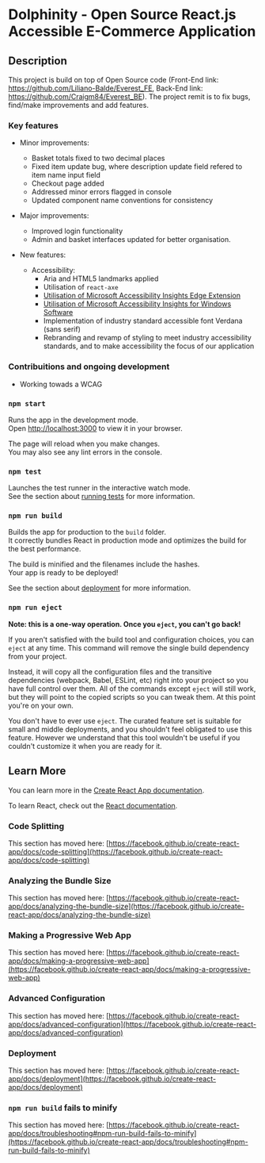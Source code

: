 # Dolphinity - Open Source React.js Accessible E-Commerce Application

## Description

This project is build on top of Open Source code (Front-End link: https://github.com/Liliano-Balde/Everest_FE, Back-End link: https://github.com/Craigm84/Everest_BE).
The project remit is to fix bugs, find/make improvements and add features.

### Key features
- Minor improvements:
  - Basket totals fixed to two decimal places
  - Fixed item update bug, where description update field refered to item name input field
  - Checkout page added
  - Addressed minor errors flagged in console
  - Updated component name conventions for consistency

- Major improvements:
  - Improved login functionality
  - Admin and basket interfaces updated for better organisation.
 
- New features:
  - Accessibility:
    - Aria and HTML5 landmarks applied
    - Utilisation of `react-axe`
    - [Utilisation of Microsoft Accessibility Insights Edge Extension](https://microsoftedge.microsoft.com/addons/detail/accessibility-insights-fo/ghbhpcookfemncgoinjblecnilppimih)
    - [Utilisation of Microsoft Accessibility Insights for Windows Software](https://accessibilityinsights.io/downloads/)
    - Implementation of industry standard accessible font Verdana (sans serif)
    - Rebranding and revamp of styling to meet industry accessibility standards, and to make accessibility the focus of our application

### Contribuitions and ongoing development
  - Working towads a WCAG

### `npm start`

Runs the app in the development mode.\
Open [http://localhost:3000](http://localhost:3000) to view it in your browser.

The page will reload when you make changes.\
You may also see any lint errors in the console.

### `npm test`

Launches the test runner in the interactive watch mode.\
See the section about [running tests](https://facebook.github.io/create-react-app/docs/running-tests) for more information.

### `npm run build`

Builds the app for production to the `build` folder.\
It correctly bundles React in production mode and optimizes the build for the best performance.

The build is minified and the filenames include the hashes.\
Your app is ready to be deployed!

See the section about [deployment](https://facebook.github.io/create-react-app/docs/deployment) for more information.

### `npm run eject`

**Note: this is a one-way operation. Once you `eject`, you can't go back!**

If you aren't satisfied with the build tool and configuration choices, you can `eject` at any time. This command will remove the single build dependency from your project.

Instead, it will copy all the configuration files and the transitive dependencies (webpack, Babel, ESLint, etc) right into your project so you have full control over them. All of the commands except `eject` will still work, but they will point to the copied scripts so you can tweak them. At this point you're on your own.

You don't have to ever use `eject`. The curated feature set is suitable for small and middle deployments, and you shouldn't feel obligated to use this feature. However we understand that this tool wouldn't be useful if you couldn't customize it when you are ready for it.

## Learn More

You can learn more in the [Create React App documentation](https://facebook.github.io/create-react-app/docs/getting-started).

To learn React, check out the [React documentation](https://reactjs.org/).

### Code Splitting

This section has moved here: [https://facebook.github.io/create-react-app/docs/code-splitting](https://facebook.github.io/create-react-app/docs/code-splitting)

### Analyzing the Bundle Size

This section has moved here: [https://facebook.github.io/create-react-app/docs/analyzing-the-bundle-size](https://facebook.github.io/create-react-app/docs/analyzing-the-bundle-size)

### Making a Progressive Web App

This section has moved here: [https://facebook.github.io/create-react-app/docs/making-a-progressive-web-app](https://facebook.github.io/create-react-app/docs/making-a-progressive-web-app)

### Advanced Configuration

This section has moved here: [https://facebook.github.io/create-react-app/docs/advanced-configuration](https://facebook.github.io/create-react-app/docs/advanced-configuration)

### Deployment

This section has moved here: [https://facebook.github.io/create-react-app/docs/deployment](https://facebook.github.io/create-react-app/docs/deployment)

### `npm run build` fails to minify

This section has moved here: [https://facebook.github.io/create-react-app/docs/troubleshooting#npm-run-build-fails-to-minify](https://facebook.github.io/create-react-app/docs/troubleshooting#npm-run-build-fails-to-minify)
